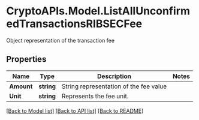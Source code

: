 # CryptoAPIs.Model.ListAllUnconfirmedTransactionsRIBSECFee
Object representation of the transaction fee

## Properties

Name | Type | Description | Notes
------------ | ------------- | ------------- | -------------
**Amount** | **string** | String representation of the fee value | 
**Unit** | **string** | Represents the fee unit. | 

[[Back to Model list]](../README.md#documentation-for-models) [[Back to API list]](../README.md#documentation-for-api-endpoints) [[Back to README]](../README.md)

